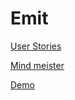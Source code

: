 # Emit

[User Stories](https://docs.google.com/spreadsheets/d/1HBuzMWoQQiJ0pMVYua_5iId5VPkhw6Awt54jhMfjGPY/edit#gid=0)

[Mind meister](https://www.mindmeister.com/1827970421?t=ReTxd7VS5v#)

[Demo](https://www.youtube.com/watch?v=WpEhKr-TOpE)

